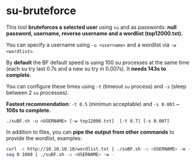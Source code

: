 # su-bruteforce

This tool **bruteforces a selected user** using `su` and as passwords: **null password, username, reverse username and a wordlist (top12000.txt).**

You can specify a username using `-u <username>` and a wordlist via `-w <wordlist>`.

By **default** the BF default speed is using 100 su processes at the same time (each su try last 0.7s and a new su try in 0.007s). It **needs 143s to complete**.

You can configure these times using `-t` (timeout `su` process) and `-s` (sleep between 2 `su` processes). 

**Fastest recommendation**: `-t 0.5` (minimun acceptable) and `-s 0.003` ~ **108s to complete.**
```
./suBF.sh -u <USERNAME> [-w top12000.txt]  [-t 0.7] [-s 0.007]
```

In addition to files, you can **pipe the output from other commands** to provide the wordlist, examples:

```bash
curl -s http://10.10.10.10/wordlist.txt | ./suBF.sh -u <USERNAME> -w -
seq 0 1000 | ./suBF.sh -u <USERNAME> -w -
``` 
